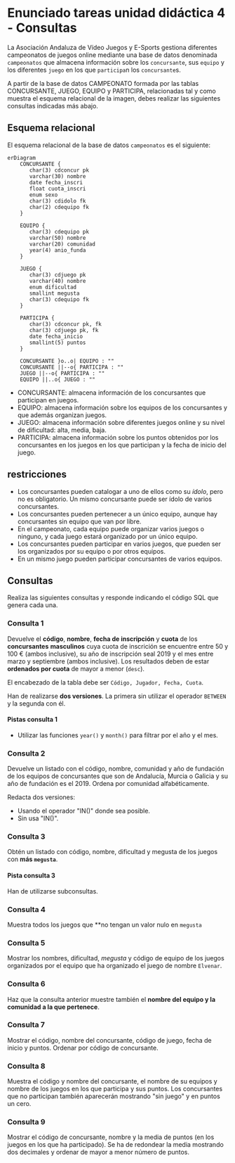# Enunciado tareas unidad didáctica 4 - Consultas

La Asociación Andaluza de Vídeo Juegos y E-Sports gestiona diferentes campeonatos de juegos online mediante una base de datos denominada `campeonatos` que almacena información sobre los `concursante`, sus `equipo` y los diferentes `juego` en los que `participa`n los `concursante`s.

A partir de la base de datos CAMPEONATO formada por las tablas CONCURSANTE, JUEGO, EQUIPO  y PARTICIPA, relacionadas tal y como muestra el esquema relacional de la imagen, debes realizar las siguientes consultas indicadas más abajo.

## Esquema relacional

El esquema relacional de la base de datos `campeonatos` es el siguiente:

```mermaid
erDiagram
    CONCURSANTE {
       char(3) cdconcur pk
       varchar(30) nombre
       date fecha_inscri
       float cuota_inscri
       enum sexo
       char(3) cdidolo fk
       char(2) cdequipo fk
    }

    EQUIPO {
       char(3) cdequipo pk
       varchar(50) nombre
       varchar(20) comunidad
       year(4) anio_funda
    }

    JUEGO {
       char(3) cdjuego pk
       varchar(40) nombre
       enum dificultad
       smallint megusta 
       char(3) cdequipo fk
    }

    PARTICIPA {
       char(3) cdconcur pk, fk
       char(3) cdjuego pk, fk
       date fecha_inicio
       smallint(5) puntos
    }

    CONCURSANTE }o..o| EQUIPO : "" 
    CONCURSANTE ||--o{ PARTICIPA : ""
    JUEGO ||--o{ PARTICIPA : ""
    EQUIPO ||..o{ JUEGO : ""
```

* CONCURSANTE: almacena información de los concursantes que participan en juegos.
* EQUIPO: almacena información sobre los equipos de los concursantes y que además organizan juegos.
* JUEGO: almacena información sobre diferentes juegos online y su nivel de dificultad: alta, media, baja.
* PARTICIPA: almacena información sobre los puntos obtenidos por los concursantes en los juegos en los que participan y la fecha de inicio del juego.

## restricciones

* Los concursantes pueden catalogar a uno de ellos como su _ídolo_, pero no es obligatorio. Un mismo concursante puede ser ídolo de varios concursantes.
* Los concursantes pueden pertenecer a un único equipo, aunque hay concursantes sin equipo que van por libre.
* En el campeonato, cada equipo puede organizar varios juegos o ninguno, y cada juego estará organizado por un único equipo.
* Los concursantes pueden participar en varios juegos, que pueden ser los organizados por su equipo o por otros equipos.
* En un mismo juego pueden participar concursantes de varios equipos.

## Consultas

Realiza las siguientes consultas y responde indicando el código SQL que genera cada una.

### Consulta 1

Devuelve el **código**, **nombre**, **fecha de inscripción** y **cuota** de los **concursantes** **masculinos** cuya cuota de inscrición se encuentre entre 50 y 100 € (ambos inclusive), su año de inscripción seal 2019 y el mes entre marzo y septiembre (ambos inclusive). Los resultados deben de estar **ordenados por cuota** de mayor a menor (`desc`).

El encabezado de la tabla debe ser `Código, Jugador, Fecha, Cuota`.

Han de realizarse **dos versiones**. La primera sin utilizar el operador `BETWEEN` y la segunda con él.

#### Pistas consulta 1

* Utilizar las funciones `year()` y `month()` para filtrar por el año y el mes.

### Consulta 2

Devuelve un listado con el código, nombre, comunidad y año de fundación de los equipos de concursantes que son de Andalucía, Murcia o Galicia y su año de fundación es el 2019. Ordena por comunidad alfabéticamente.

Redacta dos versiones:

* Usando el operador "IN()" donde sea posible.
* Sin usa "IN()".

### Consulta 3

Obtén un listado con código, nombre, dificultad y megusta de los juegos con **más `megusta`**.

#### Pista consulta 3

Han de utilizarse subconsultas.

### Consulta 4

Muestra todos los juegos que **no tengan un valor nulo en `megusta`

### Consulta 5

Mostrar los nombres, dificultad, _megusta_ y código de equipo de los juegos organizados por el equipo que ha organizado el juego de nombre `Elvenar`.

### Consulta 6

Haz que la consulta anterior muestre también el **nombre del equipo y la comunidad a la que pertenece**.

### Consulta 7

Mostrar el código, nombre del concursante, código de juego, fecha de inicio y puntos. Ordenar por código de concursante.

### Consulta 8

Muestra el código y nombre del concursante, el nombre de su equipos y nombre de los juegos en los que participa y sus puntos. Los concursantes que no participan también aparecerán mostrando "sin juego" y en puntos un cero.

### Consulta 9

Mostrar el código de concursante, nombre y la media de puntos (en los juegos en los que ha participado). Se ha de redondear la media mostrando dos decimales y ordenar de mayor a menor número de puntos.

